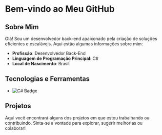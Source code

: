 # Bem-vindo ao Meu GitHub

## Sobre Mim

Olá! Sou um desenvolvedor back-end apaixonado pela criação de soluções eficientes e escaláveis. Aqui estão algumas informações sobre mim:

- **Profissão**: Desenvolvedor Back-End
- **Linguagem de Programação Principal**: C#
- **Local de Nascimento**: Brasil

## Tecnologias e Ferramentas

- ![C# Badge](https://img.shields.io/badge/C%23-239120?style=for-the-badge&logo=c-sharp&logoColor=white)

## Projetos

Aqui você encontrará alguns dos projetos em que estou trabalhando ou contribuindo. Sinta-se à vontade para explorar, sugerir melhorias ou colaborar!
